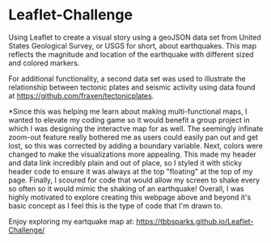 # Leaflet-Challenge

Using Leaflet to create a visual story using a geoJSON data set from United States Geological Survey, or USGS for short, about earthquakes.  This map reflects the magnitude and location of the earthquake with different sized and colored markers.

For additional functionality, a second data set was used to illustrate the relationship between tectonic plates and seismic activity using data found at https://github.com/fraxen/tectonicplates.

*Since this was helping me learn about making multi-functional maps, I wanted to elevate my coding game so it would benefit a group project in which I was designing the interactve map for as well.  The seemingly infinate zoom-out feature really bothered me as users could easily pan out and get lost, so this was corrected by adding a boundary variable.  Next, colors were changed to make the visualizations more appealing.  This made my header and data link incredibly plain and out of place, so I styled it with sticky header code to ensure it was always at the top "floating" at the top of my page.  Finally, I scoured for code that would allow my screen to shake every so often so it would mimic the shaking of an earthquake!  Overall, I was highly motivated to explore creating this webpage above and beyond it's basic concept as I feel this is the type of code that I'm drawn to.  

Enjoy exploring my eartquake map at: https://tbbsparks.github.io/Leaflet-Challenge/
